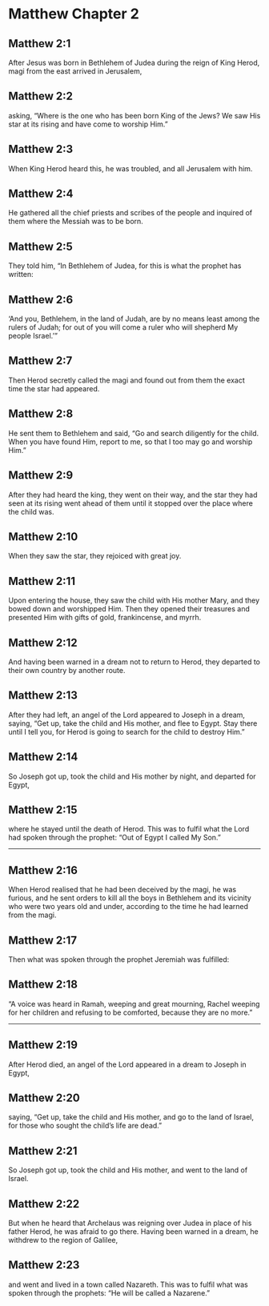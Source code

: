 # Matthew Chapter 2

## Matthew 2:1

After Jesus was born in Bethlehem of Judea during the reign of King Herod, magi from the east arrived in Jerusalem,

## Matthew 2:2

asking, “Where is the one who has been born King of the Jews? We saw His star at its rising and have come to worship Him.”

## Matthew 2:3

When King Herod heard this, he was troubled, and all Jerusalem with him.

## Matthew 2:4

He gathered all the chief priests and scribes of the people and inquired of them where the Messiah was to be born.

## Matthew 2:5

They told him, “In Bethlehem of Judea, for this is what the prophet has written:

## Matthew 2:6

‘And you, Bethlehem, in the land of Judah, are by no means least among the rulers of Judah; for out of you will come a ruler who will shepherd My people Israel.’”

## Matthew 2:7

Then Herod secretly called the magi and found out from them the exact time the star had appeared.

## Matthew 2:8

He sent them to Bethlehem and said, “Go and search diligently for the child. When you have found Him, report to me, so that I too may go and worship Him.”

## Matthew 2:9

After they had heard the king, they went on their way, and the star they had seen at its rising went ahead of them until it stopped over the place where the child was.

## Matthew 2:10

When they saw the star, they rejoiced with great joy.

## Matthew 2:11

Upon entering the house, they saw the child with His mother Mary, and they bowed down and worshipped Him. Then they opened their treasures and presented Him with gifts of gold, frankincense, and myrrh.

## Matthew 2:12

And having been warned in a dream not to return to Herod, they departed to their own country by another route.

## Matthew 2:13

After they had left, an angel of the Lord appeared to Joseph in a dream, saying, “Get up, take the child and His mother, and flee to Egypt. Stay there until I tell you, for Herod is going to search for the child to destroy Him.”

## Matthew 2:14

So Joseph got up, took the child and His mother by night, and departed for Egypt,

## Matthew 2:15

where he stayed until the death of Herod. This was to fulfil what the Lord had spoken through the prophet: “Out of Egypt I called My Son.”

---

## Matthew 2:16

When Herod realised that he had been deceived by the magi, he was furious, and he sent orders to kill all the boys in Bethlehem and its vicinity who were two years old and under, according to the time he had learned from the magi.

## Matthew 2:17

Then what was spoken through the prophet Jeremiah was fulfilled:

## Matthew 2:18

“A voice was heard in Ramah, weeping and great mourning, Rachel weeping for her children and refusing to be comforted, because they are no more.”

---

## Matthew 2:19

After Herod died, an angel of the Lord appeared in a dream to Joseph in Egypt,

## Matthew 2:20

saying, “Get up, take the child and His mother, and go to the land of Israel, for those who sought the child’s life are dead.”

## Matthew 2:21

So Joseph got up, took the child and His mother, and went to the land of Israel.

## Matthew 2:22

But when he heard that Archelaus was reigning over Judea in place of his father Herod, he was afraid to go there. Having been warned in a dream, he withdrew to the region of Galilee,

## Matthew 2:23

and went and lived in a town called Nazareth. This was to fulfil what was spoken through the prophets: “He will be called a Nazarene.”
